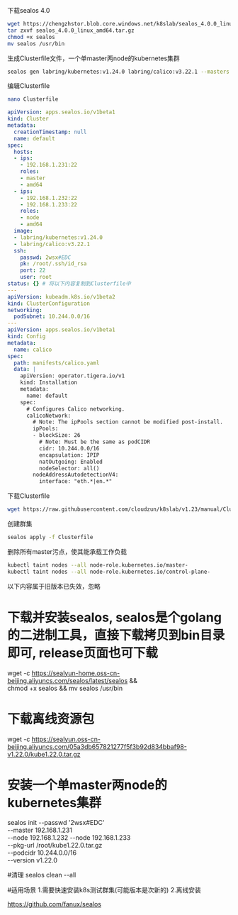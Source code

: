 
下载sealos 4.0 
```bash
wget https://chengzhstor.blob.core.windows.net/k8slab/sealos_4.0.0_linux_amd64.tar.gz 
tar zxvf sealos_4.0.0_linux_amd64.tar.gz 
chmod +x sealos 
mv sealos /usr/bin
```

生成Clusterfile文件，一个单master两node的kubernetes集群
```bash
sealos gen labring/kubernetes:v1.24.0 labring/calico:v3.22.1 --masters 192.168.1.231 --nodes 192.168.1.232,192.168.1.233 --passwd 2wsx#EDC > Clusterfile
```

编辑Clusterfile
```bash
nano Clusterfile
```

```yaml
apiVersion: apps.sealos.io/v1beta1
kind: Cluster
metadata:
  creationTimestamp: null
  name: default
spec:
  hosts:
  - ips:
    - 192.168.1.231:22
    roles:
    - master
    - amd64
  - ips:
    - 192.168.1.232:22
    - 192.168.1.233:22
    roles:
    - node
    - amd64
  image:
  - labring/kubernetes:v1.24.0
  - labring/calico:v3.22.1
  ssh:
    passwd: 2wsx#EDC
    pk: /root/.ssh/id_rsa
    port: 22
    user: root
status: {} # 将以下内容复制到Clusterfile中
---
apiVersion: kubeadm.k8s.io/v1beta2
kind: ClusterConfiguration
networking:
  podSubnet: 10.244.0.0/16
---
apiVersion: apps.sealos.io/v1beta1
kind: Config
metadata:
  name: calico
spec:
  path: manifests/calico.yaml
  data: |
    apiVersion: operator.tigera.io/v1
    kind: Installation
    metadata:
      name: default
    spec:
      # Configures Calico networking.
      calicoNetwork:
        # Note: The ipPools section cannot be modified post-install.
        ipPools:
        - blockSize: 26
          # Note: Must be the same as podCIDR
          cidr: 10.244.0.0/16
          encapsulation: IPIP
          natOutgoing: Enabled
          nodeSelector: all()
        nodeAddressAutodetectionV4:
          interface: "eth.*|en.*"
```

下载Clusterfile
```bash
wget https://raw.githubusercontent.com/cloudzun/k8slab/v1.23/manual/Clusterfile
```

创建群集
```bash
sealos apply -f Clusterfile
```

删除所有master污点，使其能承载工作负载
```bash
kubectl taint nodes --all node-role.kubernetes.io/master-
kubectl taint nodes --all node-role.kubernetes.io/control-plane-
```


















以下内容属于旧版本已失效，忽略

# 下载并安装sealos, sealos是个golang的二进制工具，直接下载拷贝到bin目录即可, release页面也可下载
wget -c https://sealyun-home.oss-cn-beijing.aliyuncs.com/sealos/latest/sealos && \
    chmod +x sealos && mv sealos /usr/bin 

# 下载离线资源包
wget -c https://sealyun.oss-cn-beijing.aliyuncs.com/05a3db657821277f5f3b92d834bbaf98-v1.22.0/kube1.22.0.tar.gz


# 安装一个单master两node的kubernetes集群
sealos init --passwd '2wsx#EDC' \
	--master 192.168.1.231   \
	--node 192.168.1.232  --node 192.168.1.233 \
	--pkg-url /root/kube1.22.0.tar.gz \
        --podcidr 10.244.0.0/16  \
	--version v1.22.0

#清理
sealos clean --all 


#适用场景
1.需要快速安装k8s测试群集(可能版本是次新的)
2.离线安装



https://github.com/fanux/sealos
